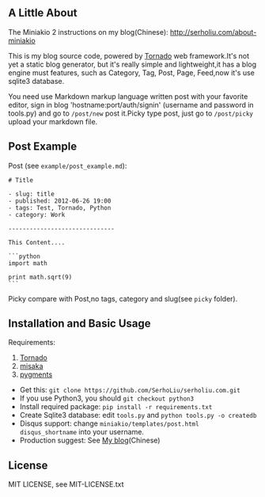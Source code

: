## A Little About

The Miniakio 2 instructions on my blog(Chinese): http://serholiu.com/about-miniakio

This is my blog source code, powered by [Tornado][1] web framework.It's not yet a static blog generator, but it's really simple and lightweight,it has a blog engine must features, such as Category, Tag, Post, Page, Feed,now it's use sqlite3 database.

You need use Markdown markup language written post with your favorite editor, sign in blog 'hostname:port/auth/signin' (username and password in tools.py) and go to
`/post/new` post it.Picky type post, just go to `/post/picky` upload your markdown file.

## Post Example

Post (see `example/post_example.md`):

    # Title

    - slug: title
    - published: 2012-06-26 19:00
    - tags: Test, Tornado, Python
    - category: Work

    ------------------------------

    This Content....

    ```python
    import math

    print math.sqrt(9)
    ```

Picky compare with Post,no tags, category and slug(see `picky` folder).

## Installation and Basic Usage 

Requirements:
>
1. [Tornado][1]
2. [misaka][2]
3. [pygments][3]

* Get this: `git clone https://github.com/SerhoLiu/serholiu.com.git`
* If you use Python3, you should `git checkout python3`
* Install required package: `pip install -r requirements.txt`
* Create Sqlite3 database: edit `tools.py` and `python tools.py -o createdb`
* Disqus support: change `miniakio/templates/post.html`  `disqus_shortname` into your username.
* Production suggest: See [My blog][4](Chinese)

## License

MIT LICENSE, see MIT-LICENSE.txt

[1]: http://www.tornadoweb.org/
[2]: http://misaka.61924.nl/
[3]: http://pygments.org/
[4]: http://serholiu.com/tornado-nginx-supervisord
